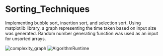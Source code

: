 # Sorting_Techniques
Implementing bubble sort, insertion sort, and selection sort. 
Using matplotlib library, a graph representing the time taken based on input size was generated.
Random number generating function was used as an input for unsorted arrays.


![complexity_graph](https://github.com/user-attachments/assets/fef30521-5dca-43cd-85ef-d18ee49affc6)
![AlgorithmRuntime](https://github.com/user-attachments/assets/7e875ff2-c862-433c-a976-703545ef4da8)


